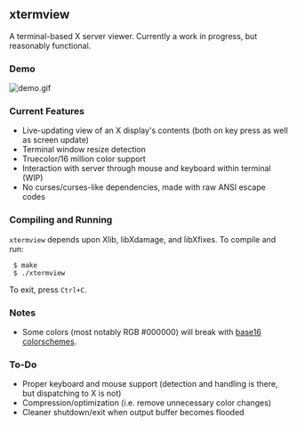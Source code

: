 ## xtermview

A terminal-based X server viewer.  Currently a work in progress, but reasonably functional.

### Demo

![demo.gif](https://github.com/Cubified/xtermview/blob/master/demo.gif)

### Current Features

- Live-updating view of an X display's contents (both on key press as well as screen update)
- Terminal window resize detection
- Truecolor/16 million color support
- Interaction with server through mouse and keyboard within terminal (WIP)
- No curses/curses-like dependencies, made with raw ANSI escape codes

### Compiling and Running

`xtermview` depends upon Xlib, libXdamage, and libXfixes.  To compile and run:

     $ make
     $ ./xtermview

To exit, press `Ctrl+C`.

### Notes

- Some colors (most notably RGB #000000) will break with [base16 colorschemes](https://github.com/chriskempson/base16).

### To-Do

- Proper keyboard and mouse support (detection and handling is there, but dispatching to X is not)
- Compression/optimization (i.e. remove unnecessary color changes)
- Cleaner shutdown/exit when output buffer becomes flooded
